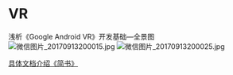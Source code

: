 # VR
浅析《Google Android VR》开发基础—全景图
![微信图片_20170913200015.jpg](http://upload-images.jianshu.io/upload_images/3278692-e8295d45be953f16.jpg?imageMogr2/auto-orient/strip%7CimageView2/2/w/1240)
![微信图片_20170913200025.jpg](http://upload-images.jianshu.io/upload_images/3278692-bae57fb5a0f45bec.jpg?imageMogr2/auto-orient/strip%7CimageView2/2/w/1240)


<a href="http://www.jianshu.com/p/8fe64be36301">具体文档介绍《简书》</a>
